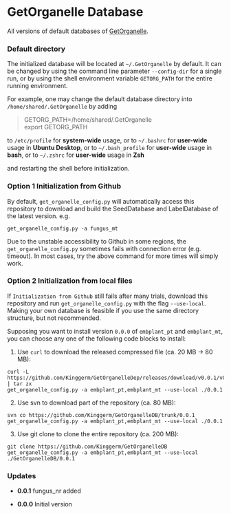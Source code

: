# GetOrganelle Database

All versions of default databases of [GetOrganelle](https://github.com/Kinggerm/GetOrganelle).

### Default directory

The initialized database will be located at `~/.GetOrganelle` by default. It can be changed by using the command line parameter `--config-dir` for a single run, or by using the shell environment variable `GETORG_PATH` for the entire running environment.

For example, one may change the default database directory into `/home/shared/.GetOrganelle` by adding 

> GETORG_PATH=/home/shared/.GetOrganelle<br>
> export GETORG_PATH

to `/etc/profile` for **system-wide** usage, 
or to `~/.bashrc` for **user-wide** usage in **Ubuntu Desktop**, 
or to `~/.bash_profile` for **user-wide** usage in **bash**, 
or to `~/.zshrc` for **user-wide** usage in **Zsh**

and restarting the shell before initialization.

### Option 1 Initialization from Github

By default, `get_organelle_config.py` will automatically access this repository to download and build the SeedDatabase and LabelDatabase of the latest version. e.g.

    get_organelle_config.py -a fungus_mt

Due to the unstable accessibility to Github in some regions, the `get_organelle_config.py` sometimes fails with connection error (e.g. timeout). In most cases, try the above command for more times will simply work.

### Option 2 Initialization from local files

If `Initialization from Github` still fails after many trials, download this repository and run `get_organelle_config.py` with the flag `--use-local`. Making your own database is feasible if you use the same directory structure, but not recommended. 

Supposing you want to install version `0.0.0` of `embplant_pt` and `embplant_mt`, you can choose any one of the following code blocks to install:
    
  1. Use `curl` to download the released compressed file (ca. 20 MB -> 80 MB):
    
    curl -L https://github.com/Kinggerm/GetOrganelleDep/releases/download/v0.0.1/v0.0.1.tar.gz | tar zx
    get_organelle_config.py -a embplant_pt,embplant_mt --use-local ./0.0.1
    
  2. Use svn to download part of the repository (ca. 80 MB):
  
    svn co https://github.com/Kinggerm/GetOrganelleDB/trunk/0.0.1
    get_organelle_config.py -a embplant_pt,embplant_mt --use-local ./0.0.1
    
  3. Use git clone to clone the entire repository (ca. 200 MB):
  
    git clone https://github.com/Kinggerm/GetOrganelleDB
    get_organelle_config.py -a embplant_pt,embplant_mt --use-local ./GetOrganelleDB/0.0.1
    

### Updates

* **0.0.1** fungus_nr added

* **0.0.0** Initial version

